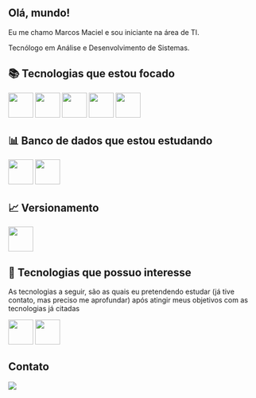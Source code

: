## Olá, mundo! 
Eu me chamo Marcos Maciel e sou iniciante na área de TI. 

Tecnólogo em Análise e Desenvolvimento de Sistemas. 

## 📚 Tecnologias que estou focado

<div>
  <img src="https://cdn.jsdelivr.net/gh/devicons/devicon/icons/html5/html5-plain-wordmark.svg" width="50" height="50"/>
  <img src="https://cdn.jsdelivr.net/gh/devicons/devicon/icons/css3/css3-plain-wordmark.svg" width="50" height="50"/>
  <img src="https://cdn.jsdelivr.net/gh/devicons/devicon/icons/nodejs/nodejs-original-wordmark.svg" width="50" height="50"/>
  <img src="https://cdn.jsdelivr.net/gh/devicons/devicon/icons/javascript/javascript-original.svg" width="50" height="50"/>
  <img src="https://cdn.jsdelivr.net/gh/devicons/devicon/icons/react/react-original-wordmark.svg" width="50" height="50"/>
</div>

## 📊 Banco de dados que estou estudando

<div>
  <img src="https://cdn.jsdelivr.net/gh/devicons/devicon/icons/firebase/firebase-plain-wordmark.svg" width="50" height="50"/>
  <img src="https://cdn.jsdelivr.net/gh/devicons/devicon/icons/mongodb/mongodb-plain-wordmark.svg" width="50" height="50"/>
</div>

## 📈 Versionamento

<img src="https://cdn.jsdelivr.net/gh/devicons/devicon/icons/git/git-original-wordmark.svg" width="50" height="50"/>

## 🎯 Tecnologias que possuo interesse


As tecnologias a seguir, são as quais eu pretendendo estudar (já tive contato, mas preciso me aprofundar) após atingir meus objetivos com as tecnologias já citadas

<div>
  <img src="https://cdn.jsdelivr.net/gh/devicons/devicon/icons/java/java-original-wordmark.svg" width="50" height="50"/>
  <img src="https://cdn.jsdelivr.net/gh/devicons/devicon/icons/mysql/mysql-original-wordmark.svg" width="50" height="50"/>
</div>

## Contato

<div>
  <a href="https://www.linkedin.com/in/mmacielar/" target="_blank"><img src="https://img.shields.io/badge/-LinkedIn-%230077B5?style=for-the-badge&logo=linkedin&logoColor=white" target="_blank"></a>   
</div>
